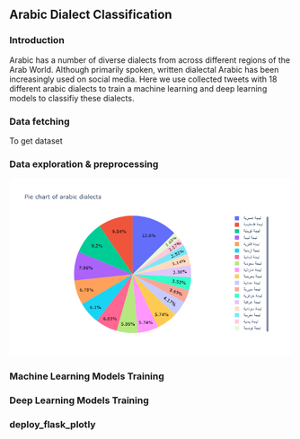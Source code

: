 ## Arabic Dialect Classification

### Introduction
Arabic has a number of diverse dialects from across different regions of the Arab World. Although primarily spoken, written dialectal Arabic has been increasingly used on social media. Here we use collected tweets with 18 different arabic dialects to train a machine learning and deep learning models to classifiy these dialects.


### Data fetching 
To get dataset 



### Data exploration & preprocessing


![](/images/pie.png)
### Machine Learning Models Training




### Deep Learning Models Training




### deploy_flask_plotly
